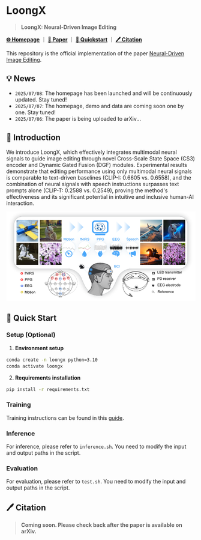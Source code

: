 # LoongX

> **LoongX: Neural-Driven Image Editing**

[**🌐 Homepage**](https://LoongX1.github.io/) ｜ [**📖 Paper**](https://arxiv.org/search/?query=loongx&searchtype=all) ｜ [**🚀 Quickstart**](https://github.com/LanceZPF/loongx#-quick-start) ｜ [**🖊️ Citation**](https://github.com/LanceZPF/loongx#%EF%B8%8F-citation)

This repository is the official implementation of the paper [Neural-Driven Image Editing](https://github.com/LanceZPF/loongx).

## 💡 News

- `2025/07/08`: The homepage has been launched and will be continuously updated. Stay tuned!
- `2025/07/07`: The homepage, demo and data are coming soon one by one. Stay tuned!
- `2025/07/06`: The paper is being uploaded to arXiv...

## 📖 Introduction

We introduce LoongX, which effectively integrates multimodal neural signals to guide image editing through novel Cross-Scale State Space (CS3) encoder and Dynamic Gated Fusion (DGF) modules. Experimental results demonstrate that editing performance using only multimodal neural signals is comparable to text-driven baselines (CLIP-I: 0.6605 vs. 0.6558), and the combination of neural signals with speech instructions surpasses text prompts alone (CLIP-T: 0.2588 vs. 0.2549), proving the method's effectiveness and its significant potential in intuitive and inclusive human-AI interaction.

![Alt text](assets/teaser.png)

## 🚀 Quick Start
### Setup (Optional)
1. **Environment setup**
```bash
conda create -n loongx python=3.10
conda activate loongx
```
2. **Requirements installation**
```bash
pip install -r requirements.txt
```

<!-- ### Guidelines for subject-driven generation
1. Input images are automatically center-cropped and resized to 512x512 resolution.
2. When writing prompts, refer to the subject using phrases like `this item`, `the object`, or `it`. e.g.
   1. *A close up view of this item. It is placed on a wooden table.*
   2. *A young lady is wearing this shirt.*
3. The model primarily works with objects rather than human subjects currently, due to the absence of human data in training. -->

### Training
Training instructions can be found in this [guide](./train/README.md).

### Inference
For inference, please refer to `inference.sh`. You need to modify the input and output paths in the script.

### Evaluation
For evaluation, please refer to `test.sh`. You need to modify the input and output paths in the script.


## 🖊️ Citation

> **Coming soon. Please check back after the paper is available on arXiv.**
